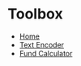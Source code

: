 # Toolbox

- [Home](https://justorez.gitee.io/toolbox/#/)
- [Text Encoder](https://justorez.gitee.io/toolbox/#/codec)
- [Fund Calculator](https://justorez.gitee.io/toolbox/#/fund)
